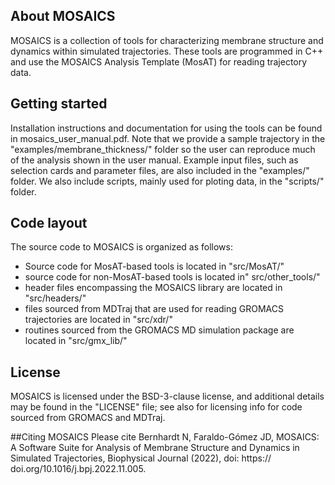 ## About MOSAICS

MOSAICS is a collection of tools for characterizing membrane structure and dynamics within simulated trajectories. These tools are programmed in C++ and use the MOSAICS Analysis Template (MosAT) for reading trajectory data. 

## Getting started
Installation instructions and documentation for using the tools can be found in mosaics_user_manual.pdf. Note that we provide a sample trajectory in the "examples/membrane_thickness/" folder so the user can reproduce much of the analysis shown in the user manual. Example input files, such as selection cards and parameter files, are also included in the "examples/" folder. We also include scripts, mainly used for ploting data, in the "scripts/" folder.

## Code layout
The source code to MOSAICS is organized as follows: 
- Source code for MosAT-based tools is located in "src/MosAT/" 
- source code for non-MosAT-based tools is located in" src/other_tools/" 
- header files encompassing the MOSAICS library are located in "src/headers/" 
- files sourced from MDTraj that are used for reading GROMACS trajectories are located in "src/xdr/"
- routines sourced from the GROMACS MD simulation package are located in "src/gmx_lib/"   

## License
MOSAICS is licensed under the BSD-3-clause license, and additional details may be found in the "LICENSE" file; see also for licensing info for code sourced from GROMACS and MDTraj.  

##Citing MOSAICS
Please cite Bernhardt N, Faraldo-Gómez JD, MOSAICS: A Software Suite for Analysis of Membrane Structure and Dynamics in Simulated Trajectories, Biophysical Journal (2022), doi: https:// doi.org/10.1016/j.bpj.2022.11.005.


